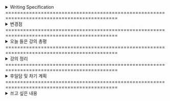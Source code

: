 <details>
<summary>Writing Specification</summary>
<div markdown="1">

>Date : 22.01.18
>
>강좌 분류 : boostcamp AI Tech - AI Mathmatics
>
>>강좌 번호 : 7
>>
>>제목 : 통계학 맛보기
>
>>강좌 번호 : 8
>>
>>제목 : 베이즈 통계학 맛보기
>
>강좌 분류 : boostcamp AI Tech - Python
>
>>강좌 번호 : 3-1
>>
>>제목 : Python Data Structure
>
>>강좌 번호 : 3-2
>>
>>제목 : Pythonic Code
>
>>강좌 번호 : 4-1
>>
>>제목 : Python Object Oriented Programming
>
>>강좌 번호 : 4-2
>>
>>제목 : Module and Project

</div>
</details>
============================================================================================
<details>
<summary>변경점</summary>
<div markdown="1">

내가 글을 너무 많이 쓰다 보니,

캠퍼 분들이 읽어야 할 필수 정보를 보기 좋게 남기지 않아 괜한 소요를 주었다.

글의 구성을 바꾸었기 때문에, 이전보다 그런 현상은 줄었을 것이고, 

필요한 정보는 쏙쏙 뽑아 볼 수 있어 가독성에 있어 굉장한 개선이 될 변화로 기대하고 있다.

앞으로의 작성 목표도 이전처럼 정리 안 한 자취방 같은 일기장이 되지 않고,

선택 가능한 정보의 바다 같은 기록이 되도록 작성하기라고 정해놓고자 한다.

~~(그러나 실제로 나는 청소광이다.)~~

</div>
</details>
============================================================================================
<details>
<summary>오늘 들은 강의 총평</summary>
<div markdown="1">

오늘 확률과 통계를 배웠는데, 뭔가 어수선해서 제대로 못 배운 느낌도 있고, 스스로의 공부 퀄리티도 마음에 들지 않았다.

무언가, 개선이 필요하다고 생각한다.

오늘 의문이 들었던 파트는 오늘 내가 해결하지 않으면 안 되게 되었다.

그래서, 오늘은 독하게 마음 먹고 이론 정리를 시작해볼 계획이다.

내가 이전에 강조한 3개의 과목은 각자의 타겟이 있다. 여기부턴 내 나름대로 분석한 것인데,

> 1. 선형대수학은 그 과목과 더불어 FFT, 병렬 연산과 같은 모든 계산의 틀과 기술을 제공한다.
>
> 이 것을 연구하는 것은 Academic한 분야도 존재하지만,
> 
> 유별나게 SW를 넘어 HW까지 관여하여 굉장히 넓고 실용적인 연구가 진행되며,
>
> 따라서 연산 성능을 따지는 연구가 이루어지기도 한다. AI 반도체 개발하는 친구가 저런 걸 하는 것을 보았다.
>
> 2. 최적화 이론은 무엇을 위해 계산할지 관여하여 모델의 최적화 도달이라는 것에 관심 가지는 과목으로,
>
> 신경망의 모델링, 학습 전략 개선 등을 연구하는 Academic한 연구가 많이 이루어지는 편이고,
>
> 이런 연구들이 보통 SOTA(State Of The Art)라고 불리는 연구 결과를 지칭하면 이런 것들이다.
>
> 3. 확률과 통계, 이 과목은 전에 말한 Objective Function을 구성, 기계 학습 목표를 달성함에 있어서
>
> **출력과 목표로부터 가장 가까운 곳에서 전체 시스템에 가장 직접적으로 수학적으로 관여하는 이론**이다.
>
>> 부족한 나의 제어공학적인 측면에서 보면,
>>
>> 추론(Inference) 단계에서는 분명히 시스템(System)의 입력(Input)은 데이터(Data)이지만,
>>
>> 학습(Training)하는 과정에서는 데이터로부터 나온 출력(Output)과 라벨링된 데이터(아닐 수도, 없을 수도 있지만)를 연결하는
>>
>> 목적 함수(Objective/Cost/Loss Function) 역시 입력의 큰 부분, 역전파(Back Propagation) 과정에 관여하고 있다.
>>
>> 이 입력이 관측되는 값만을 활용하는 제어 시스템과 달리 수학적인 연산이 엮여 있는 형태라면, 이 수학을 등한시할 수 없다.
>>
>> 입력이 무엇이 들어오는지 제대로 모르고 설계하는 시스템을 본 적이 있는가? 돌아가긴 할 것 같은가?
>>
>> 상태방정식을 세우고 성능을 평가해도, 입력은 무슨 형태로 주어지는 것을 가정하고 설계하고, 평가한다.
>
> 그러나 오해하면 안 되는 것이, 각 연구들이 서로의 부분을 신경 안 쓰고 독립적으로 진행되는 것은 절대 아니다.
>
> 내 나름대로 보기에 그런 특성이 있다는 것이다. **당연히 내 의견은 틀리거나 실제와 다를 수 있다.**

내가 이 것을 제대로 이해하지 못하면, 나의 발전은 여기서 더 이상 없다.

남들이 쉽게 이해할 수 있을 만큼 기록할 수 있다면, 나의 발전과 더불어 시너지를 바라볼 수도 있다.

오늘 정리 목표는, 이 글을 읽는 모든 사람이 정리를 읽었을 때, 흐름을 이해할 수 있을 만큼 작성할 계획이다.

파이썬 강의에 대해서도 요즘 고민이 많다.

늘 그렇듯 파이썬 강의를 들으며 다이어리를 작성 중인데, 요즘 이걸 다시 봐야하지 않나? 라는 고민을 하고 있다.

라디오처럼 들으면서 느낀 건데, 그렇게 알아야할 기능들이 많았단 말인가? 라는 고민을 좀 해본다.

생각없이 코딩을 할 것이 아니고, 여태까지 코딩하다가 한 번씩 문제를 일으킨 경험이 있을텐데 말이다.

진도에 치여(버렸다는 핑계를 대면)서, 진짜 중요한 것을 치워버린 것이 아닌가? 라는 고민을 좀 해보고 있다.

진짜, 성실함의 문제일지도.

</div>
</details>
============================================================================================
<details>
<summary>강의 정리</summary>
<div markdown="1">

정리는 목차 형태로 제공할까 한다. 필요한 것만 보시면 된다.

<details>
<summary>1. 확률론 맛보기 정리</summary>
<div markdown="1">

<details>
<summary>조건부 확률, Conditional Probability</summary>
<div markdown="1">

조건부 확률, 나는 이 개념이 기계 학습 내 확률/통계론에 사용되는 개념 중에서 가장 중요한 기초라고 생각한다.

내가 생각하는 조건부 확률 개념의 핵심은, **Universe Set을 제한** 한다는 것이다.

거창하게, "우주" 속에서 내가 원하는 부분만 보고 그 좁아진 세상 안에서의 확률을 구해보겠다는 것이다.

> 오늘 내가 치킨을 먹을 확률을 모든 경우의 수에서 보면, 그 치킨이 아침인지, 점심인지, 저녁인지 등등에 다양한 원인과 요소들이 존재하며 이들이 모두 경우의 수가 존재하고 따라서 확률에 영향을 미친다.
> 
> 만약 내가, "저녁에 맥주를 먹을 것"이며, "저녁에 맥주를 먹는 내가 그 때 같이 치킨을 먹을 확률"을 구하면
> 
> 치킨과 맥주는 궁합이 잘 맞으니 확률이 조금 더 오르고, 술 마시면 저녁에 마시는게 편하니 확률이 조금 오르고..
> 
> 말은 이렇게 해도 사실 확률이 안 오르고 떨어져도 상관 없다. **제시된 상황이 내가 봐야할 경우의 수를 줄여 주는 것이 핵심이다.**

A,B가 어떤 사건이 일어나는 것을 지칭하고, P(x)가 x가 일어날 확률을 지칭할 때, P(A|B)는 아래와 같다.

$P(A|B) = P(A\cap B) / P(B)$

이 때 분모 $P(B)$ 가 Universe Set을 제한하는 개념이 된다. B가 발생한 경우의 수만을 보는 것이다.

어차피 $P(A\cap B)$ 는 P(B)보다 클 수는 없고, 같다면 B가 발생하면 A는 필연적으로 발생하니 1이다.

> 위 예시에서 $P(A\cap B)$ = "저녁에 맥주와 같이 치킨을 먹을 확률", $P(B)$ = "저녁에 맥주를 먹을 확률"

이제 교재에 나온 **"조건부확률 P(y|x)는 입력변수 x에 대해 정답이 y일 확률을 의미합니다."** 의 의미도 여기에 비추어 해석하면 이해하기 쉽다.

> 사실 이상적인 케이스는 P(x|y)를 구하는 것이다. 어떤 정답 y만 있는 세계에서 x가 있을 확률이 되니까.
> 
>> 주어진 이미지 x가 코끼리일 확률이 아니라, 모두가 코끼리인 세상에 이미지 x가 확률
> 
> 그러나 아쉽게도 이것은 Brutal 이라고 표현되는, 직접 구하기엔 굉장히 구하기 어렵고, 비싼 댓가가 필요하다.
> 
> 그러나 우리는 베이즈 정리(Bayes Rule, 이따가 정리할 그 것 맞다.)를 통해 P(y|x)와 P(y),P(x)로 구할 수 있다.

</div>
</details>


</div>
</details>
============================================================================================
<details>
<summary>2. 통계학 맛보기 정리</summary>
<div markdown="1">

여기다 적어

</div>
</details>
============================================================================================
<details>
<summary>3. 베이즈 통계학 맛보기 정리</summary>
<div markdown="1">

여기다 적어

</div>
</details>
============================================================================================
<details>
<summary>왜 나는 기존에 배운 것과 혼동하였는가?(볼 필요 없음. 작성 중)</summary>
<div markdown="1">

과거에 배운 것들을 보며 공부하던 그 당시엔 생각지도 못 했지만, 다시 공부하는 이제서야 보이는 것이 있었다.

머신 러닝을 가르쳐 주신 교수님은 학부생 때는 제어 공학을 가르쳐주셨고,

내가 대학원에 있을 때는 강화 학습을 필두로 한 머신 러닝을 굉장히 심도 있게 연구하신 분이셨다.

아무리 그래도 그렇지... 머신 러닝의 시작이 Mat(A) * Vec(x) = Vec(b)를 만족하는 x를 찾기라는 기본적인 문제에서 시작해(공학수학)

->Least-Square Approximation(최소 자승법) (Error를 최소한으로 줄이는 A를 찾는 방법)

> A가 보통 Square Matrix가 아니거나 가끔 Singular Matrix니까 Psuedo Inverse를 사용해 구하는 방법

-> Curve Fitting (선형 회귀에서 나아가 Parameter가 고차 함수로 구성해 모델을 세워 최적화하는 방법)

-> Gradient Descent 순으로 진행하시더니 결과는 같지만 성격이 다른 둘을 비교하시지를 않나..

그러다 한참을 보다가 알게 되었는데, Y = A\*X + B 문제를 Y = Theta\*X + N(noise)로 바꾸어

**주어진 Theta와 x에 대해 y의 분포를 나타내는 Likelihood function을 설명해버리셨다.**

빌드업은 좋았는데 급발진은 교수님이 더 심했.. 여긴 심지어 몬테 카를로 샘플링도 빌드업 안하고,

> 알았다고 생각하셨나?;; 심지어 강의 후반부에서는 설명하시던데...

바로 샘플링부터 하는데 심지어 independent하단 소리도 안 하고 바로 곱셈으로 표현하셨네.

더 놀라운건 그래서 바로 Maximum Likelihood Estimator로 넘어가는데, 바로 Overfitting을 설명하신다.

???????????????????????????????????????????????????????????????????

그만 정신을 놓아버렸습니다. 교수님 어디까지 보신 겁니까...

</div>
</details>


</div>
</details>
============================================================================================
<details>
<summary>후일담 및 차기 계획</summary>
<div markdown="1">

포맷을 바꿨더니, 작성이 너무 어지럽다. 이 토글 기능에 Cell처럼 볼 수 있는 기능이 VS Code에 있으면 조금 편집하긴 편하겠다..

오늘 피어세션까지 심화 과제를 주어진 목표까지 마무리 짓지 못 했다.

무슨 핑계가 있던 이렇게 해선 안 되었다.

오늘은 밀린 과제를 하고 공부를 필요한 만큼 하느라 밤을 조금 샐 것 같다.

어차피 다시 불면증이 오고 있어서 3시 이전엔 잠이 잘 안 온다.

(어제는 아침에 코로나 검사를 받기 위해 억지로 자야했다.)

근데 9시에 강의 닫는 거 진지하게 11시까지 늘려달라고 요청드려볼까... 강의들으려고 저녁을 맨날 9시에 먹어...

~~(요즘 밤에 운동도 못해서 자꾸 살만 찌는데, 최소 6시 이후엔 안 먹어 왔는데 부스트캠프가 먹게 하고 있음.)~~

에구.. 코로나가 빨리 해결되었으면 좋겠다는 내 바람과 달리,

오늘 문자로 미래관 "발" 코로나가 우리 학교 기숙사 한 동을 덮쳤고,

미래관 "옆" 다른 학과 건물도 코로나 확진자가 발생했다. 

구독자는 아니지만 넷플릭스에 "지금 우리 학교는" 이란 웹툰 원작의 드라마가 방영되고 있는 것 같던데,

난 왜 그 드라마 같은 현실 속에서 살고 있는 걸까.

내일 검사 결과를 기다리는 마음이 조금 무거워졌다.

</div>
</details>
============================================================================================











<details>
<summary>쓰고 싶은 내용</summary>
<div markdown="1">

여기다 적어

</div>
</details>





























































